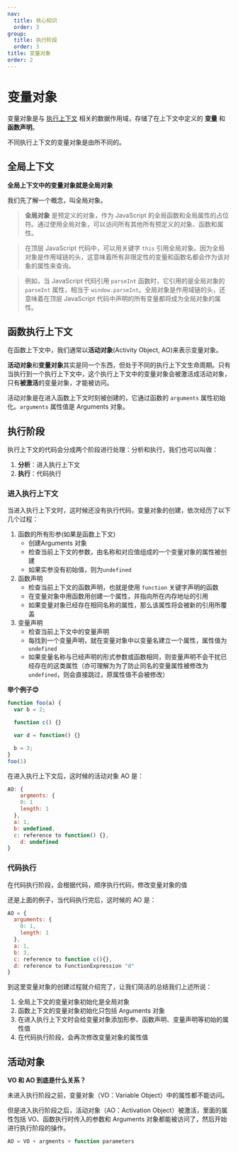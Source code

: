 ```yaml
---
nav:
  title: 核心知识
  order: 3
group:
  title: 执行阶段
  order: 3
title: 变量对象
order: 2
---
```

# 变量对象

变量对象是与 [执行上下文](https://tsejx.github.io/javascript-guidebook/core-modules/executable-code-and-execution-contexts/execution/execution-context-stack) 相关的数据作用域，存储了在上下文中定义的 **变量** 和 **函数声明**。

不同执行上下文的变量对象是由所不同的。

## 全局上下文

 **全局上下文中的变量对象就是全局对象**

我们先了解一个概念，叫全局对象。

> **全局对象** 是预定义的对象，作为 JavaScript 的全局函数和全局属性的占位符。通过使用全局对象，可以访问所有其他所有预定义的对象、函数和属性。

> 在顶层 JavaScript 代码中，可以用关键字 `this` 引用全局对象。因为全局对象是作用域链的头，这意味着所有非限定性的变量和函数名都会作为该对象的属性来查询。

> 例如，当 JavaScript 代码引用 `parseInt` 函数时，它引用的是全局对象的 `parseInt` 属性，相当于 `window.parseInt`。全局对象是作用域链的头，还意味着在顶层 JavaScript 代码中声明的所有变量都将成为全局对象的属性。

## 函数执行上下文

在函数上下文中，我们通常以**活动对象**(Activity Object, AO)来表示变量对象。

**活动对象**和**变量对象**其实是同一个东西，但处于不同的执行上下文生命周期。只有当执行到一个执行上下文中，这个执行上下文中的变量对象会被激活成活动对象，只有**被激活**的变量对象，才能被访问。

活动对象是在进入函数上下文时刻被创建的，它通过函数的 `arguments` 属性初始化。`arguments` 属性值是 Arguments 对象。

## 执行阶段

执行上下文的代码会分成两个阶段进行处理：分析和执行，我们也可以叫做：

1. **分析**：进入执行上下文
2. **执行**：代码执行

### 进入执行上下文

当进入执行上下文时，这时候还没有执行代码，变量对象的创建，依次经历了以下几个过程：

1. 函数的所有形参(如果是函数上下文)
   - 创建Arguments 对象
   - 检查当前上下文的参数，由名称和对应值组成的一个变量对象的属性被创建
   - 如果实参没有初始值，则为`undefined`
2. 函数声明
   - 检查当前上下文的函数声明，也就是使用 `function` 关键字声明的函数
   - 在变量对象中用函数用创建一个属性，并指向所在内存地址的引用
   - 如果变量对象已经存在相同名称的属性，那么该属性将会被新的引用所覆盖
3. 变量声明
   - 检查当前上下文中的变量声明
   - 每找到一个变量声明，就在变量对象中以变量名建立一个属性，属性值为 `undefined`
   - 如果变量名称与已经声明的形式参数或函数相同，则变量声明不会干扰已经存在的这类属性（亦可理解为为了防止同名的变量属性被修改为 `undefined`，则会直接跳过，原属性值不会被修改）

**举个例子😊**

```js
function foo(a) {
  var b = 2;

  function c() {}

  var d = function() {}

  b = 3;
}
foo(1)
```

在进入执行上下文后，这时候的活动对象 AO 是：

```js
AO: {
	argments: {
    0: 1
    length: 1
  },
  a: 1,
  b: undefined,
  c: reference to function() {},
 	d: undefined
}
```

### 代码执行

在代码执行阶段，会根据代码，顺序执行代码，修改变量对象的值

还是上面的例子，当代码执行完后，这时候的 AO 是：

```js
AO = {
  arguments: {
    0: 1,
    length: 1
  },
  a: 1,
  b: 3,
  c: reference to function c(){},
  d: reference to FunctionExpression "d"
}
```

到这里变量对象的创建过程就介绍完了，让我们简洁的总结我们上述所说：

1. 全局上下文的变量对象初始化是全局对象
2. 函数上下文的变量对象初始化只包括 Arguments 对象
3. 在进入执行上下文时会给变量对象添加形参、函数声明、变量声明等初始的属性值
4. 在代码执行阶段，会再次修改变量对象的属性值

## 活动对象

**VO 和 AO 到底是什么关系？**

未进入执行阶段之前，变量对象（VO：Variable Object）中的属性都不能访问。

但是进入执行阶段之后，活动对象（AO：Activation Object）被激活，里面的属性包括 VO、函数执行时传入的参数和 Arguments 对象都能被访问了，然后开始进行执行阶段的操作。

```js
AO = VO + argments + function parameters
```

